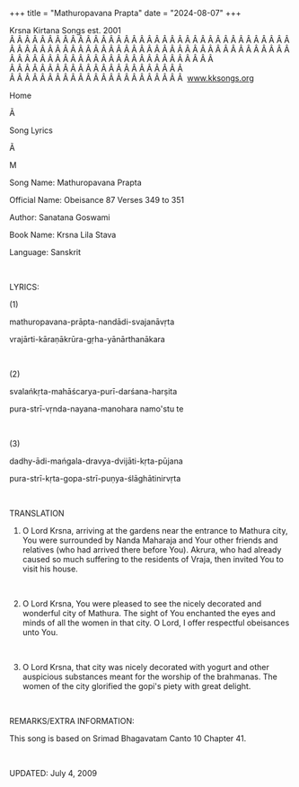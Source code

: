 +++ 
title = "Mathuropavana Prapta"
date = "2024-08-07"
+++

Krsna Kirtana Songs est. 2001
Â Â Â Â Â Â Â Â Â Â Â Â Â Â Â Â Â Â Â Â Â Â Â Â Â Â Â Â Â Â Â Â Â Â Â Â Â Â Â Â Â Â Â Â Â Â Â Â Â Â Â Â Â Â Â Â Â Â Â Â Â Â Â Â Â Â Â Â Â Â Â Â Â Â Â Â Â Â Â Â Â Â Â Â Â Â Â Â Â Â Â Â Â Â Â Â Â Â Â Â Â  
Â Â Â Â Â Â Â Â Â Â Â Â Â Â Â Â Â Â Â Â Â Â Â  
Â Â Â Â Â Â Â Â Â Â Â Â Â Â Â Â Â Â Â Â Â Â Â  
www.kksongs.org








Home


Ã 
 
Song Lyrics
 
Ã 
 
M


Song Name: Mathuropavana Prapta


Official Name: Obeisance 87 Verses 349 to 351


Author: 
Sanatana Goswami


Book Name: 
Krsna Lila Stava


Language: 
Sanskrit




 


LYRICS:


(1)


mathuropavana-prāpta-nandādi-svajanāvṛta 


vrajārti-kāraṇākrūra-gṛha-yānārthanākara



 


(2)


svalańkṛta-mahāścarya-purī-darśana-harṣita



pura-strī-vṛnda-nayana-manohara namo'stu te 


 


(3)


dadhy-ādi-mańgala-dravya-dvijāti-kṛta-pūjana 


pura-strī-kṛta-gopa-strī-puṇya-ślāghātinirvṛta


 


TRANSLATION


1) O Lord Krsna, arriving at the gardens near the entrance to
Mathura city, You were surrounded by Nanda Maharaja and Your other friends and
relatives (who had arrived there before You). Akrura, who had already caused so
much suffering to the residents of Vraja, then invited You to visit his house.


 


2) O Lord Krsna, You were pleased to see the nicely decorated
and wonderful city of Mathura. The sight of You enchanted the eyes and minds of
all the women in that city. O Lord, I offer respectful obeisances unto You.


 


3) O Lord Krsna, that city was nicely decorated with yogurt and
other auspicious substances meant for the worship of the brahmanas. The women
of the city glorified the gopi's piety with great delight.


 


REMARKS/EXTRA INFORMATION:


This
song is based on Srimad Bhagavatam Canto 10 Chapter 41.


 


UPDATED:
 July 4, 2009